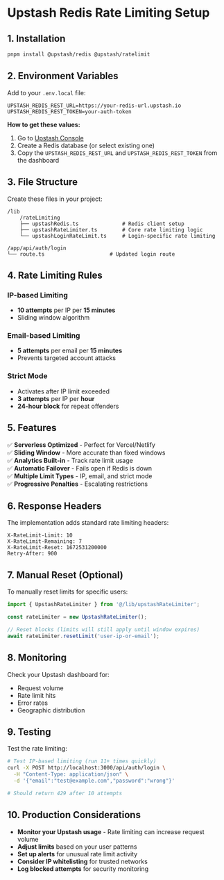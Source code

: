 # Upstash Redis Rate Limiting Setup

## 1. Installation

```bash
pnpm install @upstash/redis @upstash/ratelimit
```

## 2. Environment Variables

Add to your `.env.local` file:

```env
UPSTASH_REDIS_REST_URL=https://your-redis-url.upstash.io
UPSTASH_REDIS_REST_TOKEN=your-auth-token
```

**How to get these values:**
1. Go to [Upstash Console](https://console.upstash.com/)
2. Create a Redis database (or select existing one)
3. Copy the `UPSTASH_REDIS_REST_URL` and `UPSTASH_REDIS_REST_TOKEN` from the dashboard

## 3. File Structure

Create these files in your project:

```
/lib
    /rateLimiting
    ├── upstashRedis.ts              # Redis client setup
    ├── upstashRateLimiter.ts        # Core rate limiting logic
    └── upstashLoginRateLimit.ts     # Login-specific rate limiting

/app/api/auth/login
└── route.ts                     # Updated login route
```

## 4. Rate Limiting Rules

### IP-based Limiting
- **10 attempts** per IP per **15 minutes**
- Sliding window algorithm

### Email-based Limiting  
- **5 attempts** per email per **15 minutes**
- Prevents targeted account attacks

### Strict Mode
- Activates after IP limit exceeded
- **3 attempts** per IP per **hour**
- **24-hour block** for repeat offenders

## 5. Features

✅ **Serverless Optimized** - Perfect for Vercel/Netlify  
✅ **Sliding Window** - More accurate than fixed windows  
✅ **Analytics Built-in** - Track rate limit usage  
✅ **Automatic Failover** - Fails open if Redis is down  
✅ **Multiple Limit Types** - IP, email, and strict mode  
✅ **Progressive Penalties** - Escalating restrictions  

## 6. Response Headers

The implementation adds standard rate limiting headers:

```
X-RateLimit-Limit: 10
X-RateLimit-Remaining: 7
X-RateLimit-Reset: 1672531200000
Retry-After: 900
```

## 7. Manual Reset (Optional)

To manually reset limits for specific users:

```typescript
import { UpstashRateLimiter } from '@/lib/upstashRateLimiter';

const rateLimiter = new UpstashRateLimiter();

// Reset blocks (limits will still apply until window expires)
await rateLimiter.resetLimit('user-ip-or-email');
```

## 8. Monitoring

Check your Upstash dashboard for:
- Request volume
- Rate limit hits
- Error rates
- Geographic distribution

## 9. Testing

Test the rate limiting:

```bash
# Test IP-based limiting (run 11+ times quickly)
curl -X POST http://localhost:3000/api/auth/login \
  -H "Content-Type: application/json" \
  -d '{"email":"test@example.com","password":"wrong"}'

# Should return 429 after 10 attempts
```

## 10. Production Considerations

- **Monitor your Upstash usage** - Rate limiting can increase request volume
- **Adjust limits** based on your user patterns
- **Set up alerts** for unusual rate limit activity
- **Consider IP whitelisting** for trusted networks
- **Log blocked attempts** for security monitoring